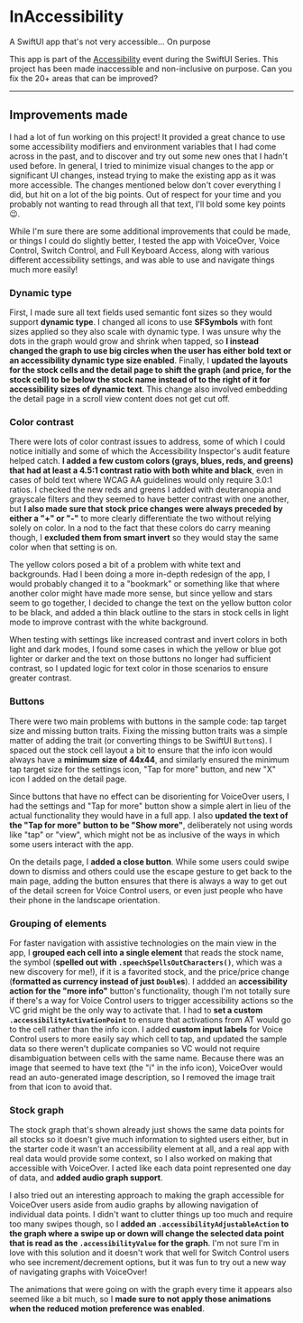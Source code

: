 # InAccessibility
A SwiftUI app that's not very accessible... On purpose

This app is part of the [Accessibility](https://www.swiftuiseries.com/accessibility) event during the SwiftUI Series. This project has been made inaccessible and non-inclusive on purpose. Can you fix the 20+ areas that can be improved?

-----

## Improvements made
I had a lot of fun working on this project! It provided a great chance to use some accessibility modifiers and environment variables that I had come across in the past, and to discover and try out some new ones that I hadn't used before. In general, I tried to minimize visual changes to the app or significant UI changes, instead trying to make the existing app as it was more accessible. The changes mentioned below don't cover everything I did, but hit on a lot of the big points. Out of respect for your time and you probably not wanting to read through all that text, I'll bold some key points 😉.

While I'm sure there are some additional improvements that could be made, or things I could do slightly better, I tested the app with VoiceOver, Voice Control, Switch Control, and Full Keyboard Access, along with various different accessibility settings, and was able to use and navigate things much more easily!

### Dynamic type
First, I made sure all text fields used semantic font sizes so they would support **dynamic type**. I changed all icons to use **SFSymbols** with font sizes applied so they also scale with dynamic type. I was unsure why the dots in the graph would grow and shrink when tapped, so **I instead changed the graph to use big circles when the user has either bold text or an accessibility dynamic type size enabled**. Finally, I **updated the layouts for the stock cells and the detail page to shift the graph (and price, for the stock cell) to be below the stock name instead of to the right of it for accessibility sizes of dynamic text**. This change also involved embedding the detail page in a scroll view content does not get cut off.

### Color contrast
There were lots of color contrast issues to address, some of which I could notice initially and some of which the Accessibility Inspector's audit feature helped catch. **I added a few custom colors (grays, blues, reds, and greens) that had at least a 4.5:1 contrast ratio with both white and black**, even in cases of bold text where WCAG AA guidelines would only require 3.0:1 ratios. I checked the new reds and greens I added with deuteranopia and grayscale filters and they seemed to have better contrast with one another, but **I also made sure that stock price changes were always preceded by either a "+" or "-"** to more clearly differentiate the two without relying solely on color. In a nod to the fact that these colors do carry meaning though, I **excluded them from smart invert** so they would stay the same color when that setting is on.

The yellow colors posed a bit of a problem with white text and backgrounds. Had I been doing a more in-depth redesign of the app, I would probably changed it to a "bookmark" or something like that where another color might have made more sense, but since yellow and stars seem to go together, I decided to change the text on the yellow button color to be black, and added a thin black outline to the stars in stock cells in light mode to improve contrast with the white background.

When testing with settings like increased contrast and invert colors in both light and dark modes, I found some cases in which the yellow or blue got lighter or darker and the text on those buttons no longer had sufficient contrast, so I updated logic for text color in those scenarios to ensure greater contrast.

### Buttons
There were two main problems with buttons in the sample code: tap target size and missing button traits. Fixing the missing button traits was a simple matter of adding the trait (or converting things to be SwiftUI `Button`s). I spaced out the stock cell layout a bit to ensure that the info icon would always have a **minimum size of 44x44**, and similarly ensured the minimum tap target size for the settings icon, "Tap for more" button, and new "X" icon I added on the detail page.

Since buttons that have no effect can be disorienting for VoiceOver users, I had the settings and "Tap for more" button show a simple alert in lieu of the actual functionality they would have in a full app. I also **updated the text of the "Tap for more" button to be "Show more"**, deliberately not using words like "tap" or "view", which might not be as inclusive of the ways in which some users interact with the app.

On the details page, I **added a close button**. While some users could swipe down to dismiss and others could use the escape gesture to get back to the main page, adding the button ensures that there is always a way to get out of the detail screen for Voice Control users, or even just people who have their phone in the landscape orientation.

### Grouping of elements
For faster navigation with assistive technologies on the main view in the app, I **grouped each cell into a single element** that reads the stock name, the symbol (**spelled out with `.speechSpellsOutCharacters()`**, which was a new discovery for me!), if it is a favorited stock, and the price/price change (**formatted as currency instead of just `Double`s**). I addded an **accessibility action for the "more info"** button's functionality, though I'm not totally sure if there's a way for Voice Control users to trigger accessibility actions so the VC grid might be the only way to activate that. I had to **set a custom `.accessibilityActivationPoint`** to ensure that activations from AT would go to the cell rather than the info icon. I added **custom input labels** for Voice Control users to more easily say which cell to tap, and updated the sample data so there weren't duplicate companies so VC would not require disambiguation between cells with the same name. Because there was an image that seemed to have text (the "i" in the info icon), VoiceOver would read an auto-generated image description, so I removed the image trait from that icon to avoid that.

### Stock graph
The stock graph that's shown already just shows the same data points for all stocks so it doesn't give much information to sighted users either, but in the starter code it wasn't an accessibility element at all, and a real app with real data would provide some context, so I also worked on making that accessible with VoiceOver. I acted like each data point represented one day of data, and **added audio graph support**. 

I also tried out an interesting approach to making the graph accessible for VoiceOver users aside from audio graphs by allowing navigation of individual data points. I didn't want to clutter things up too much and require too many swipes though, so I **added an `.accessibilityAdjustableAction` to the graph where a swipe up or down will change the selected data point that is read as the `.accessibilityValue` for the graph**. I'm not sure I'm in love with this solution and it doesn't work that well for Switch Control users who see increment/decrement options, but it was fun to try out a new way of navigating graphs with VoiceOver!

The animations that were going on with the graph every time it appears also seemed like a bit much, so I **made sure to not apply those animations when the reduced motion preference was enabled**.

